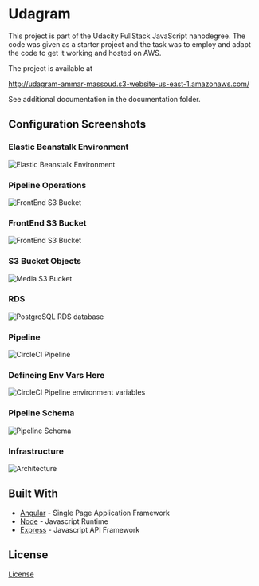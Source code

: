 # Udagram

This project is part of the Udacity FullStack JavaScript nanodegree. The code was given as a starter project and the task was to employ and adapt the code to get it working and hosted on AWS.

The project is available at

http://udagram-ammar-massoud.s3-website-us-east-1.amazonaws.com/

See additional documentation in the documentation folder.

## Configuration Screenshots

### Elastic Beanstalk Environment

![Elastic Beanstalk Environment](./documentation/images/eb.PNG)

### Pipeline Operations

![FrontEnd S3 Bucket](./documentation/images/pipline.png)

### FrontEnd S3 Bucket

![FrontEnd S3 Bucket](./documentation/images/frontend-s3.PNG)

### S3 Bucket Objects

![Media S3 Bucket](./documentation/images/frontend-bucket.PNG)

### RDS

![PostgreSQL RDS database](./documentation/images/rds.PNG)

### Pipeline

![CircleCI Pipeline](./documentation/images/pipeline.png)

### Defineing Env Vars Here

![CircleCI Pipeline environment variables](./documentation/images/env.png)

### Pipeline Schema

![Pipeline Schema](./documentation/images/schema.png)

### Infrastructure

![Architecture](./documentation/images/infrastructure.png)

## Built With

- [Angular](https://angular.io/) - Single Page Application Framework
- [Node](https://nodejs.org) - Javascript Runtime
- [Express](https://expressjs.com/) - Javascript API Framework

## License

[License](LICENSE.txt)

